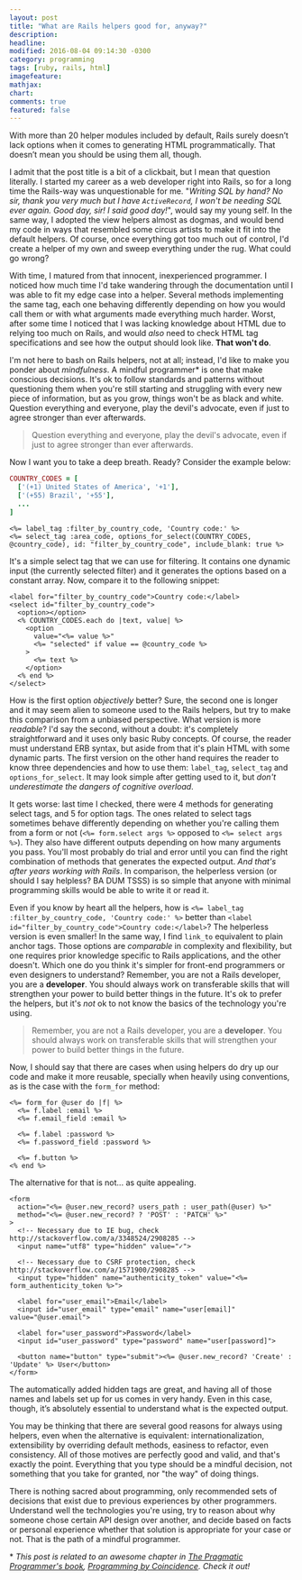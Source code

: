 ```yaml
---
layout: post
title: "What are Rails helpers good for, anyway?"
description: 
headline: 
modified: 2016-08-04 09:14:30 -0300
category: programming
tags: [ruby, rails, html]
imagefeature: 
mathjax: 
chart: 
comments: true
featured: false
---
```


With more than 20 helper modules included by default, Rails surely doesn’t lack options when it comes to generating HTML programmatically. That doesn’t mean you should be using them all, though.

I admit that the post title is a bit of a clickbait, but I mean that question literally. I started my career as a web developer right into Rails, so for a long time the Rails-way was unquestionable for me. "*Writing SQL by hand? No sir, thank you very much but I have `ActiveRecord`, I won't be needing SQL ever again. Good day, sir! I said good day!*", would say my young self. In the same way, I adopted the view helpers almost as dogmas, and would bend my code in ways that resembled some circus artists to make it fit into the default helpers. Of course, once everything got too much out of control, I'd create a helper of my own and sweep everything under the rug. What could go wrong?

With time, I matured from that innocent, inexperienced programmer. I noticed how much time I'd take wandering through the documentation until I was able to fit my edge case into a helper. Several methods implementing the same tag, each one behaving differently depending on how you would call them or with what arguments made everything much harder. Worst, after some time I noticed that I was lacking knowledge about HTML due to relying too much on Rails, and would *also* need to check HTML tag specifications and see how the output should look like. **That won't do**.

I'm not here to bash on Rails helpers, not at all; instead, I'd like to make you ponder about *mindfulness*. A mindful programmer\* is one that make conscious decisions. It's ok to follow standards and patterns without questioning them when you're still starting and struggling with every new piece of information, but as you grow, things won't be as black and white. Question everything and everyone, play the devil's advocate, even if just to agree stronger than ever afterwards.

> Question everything and everyone, play the devil's advocate, even if just to agree stronger than ever afterwards.

Now I want you to take a deep breath. Ready? Consider the example below:

```ruby
COUNTRY_CODES = [
  ['(+1) United States of America', '+1'],
  ['(+55) Brazil', '+55'],
  ...
]
```

```erb
<%= label_tag :filter_by_country_code, 'Country code:' %>
<%= select_tag :area_code, options_for_select(COUNTRY_CODES, @country_code), id: "filter_by_country_code", include_blank: true %>
```

It's a simple select tag that we can use for filtering. It contains one dynamic input (the currently selected filter) and it generates the options based on a constant array. Now, compare it to the following snippet:

```erb
<label for="filter_by_country_code">Country code:</label>
<select id="filter_by_country_code">
  <option></option>
  <% COUNTRY_CODES.each do |text, value| %>
    <option
      value="<%= value %>"
      <%= "selected" if value == @country_code %>
    >
      <%= text %>
    </option>
  <% end %>
</select>
```

How is the first option *objectively* better? Sure, the second one is longer and it may seem alien to someone used to the Rails helpers, but try to make this comparison from a unbiased perspective. What version is more *readable*? I'd say the second, without a doubt: it's completely straightforward and it uses only basic Ruby concepts. Of course, the reader must understand ERB syntax, but aside from that it's plain HTML with some dynamic parts. The first version on the other hand requires the reader to know three dependencies and how to use them: `label_tag`, `select_tag` and `options_for_select`. It may look simple after getting used to it, but *don't underestimate the dangers of cognitive overload*.

It gets worse: last time I checked, there were 4 methods for generating select tags, and 5 for option tags. The ones related to select tags sometimes behave differently depending on whether you're calling them from a form or not (`<%= form.select args %>` opposed to `<%= select args %>`). They also have different outputs depending on how many arguments you pass. You'll most probably do trial and error until you can find the right combination of methods that generates the expected output. *And that's after years working with Rails*. In comparison, the helperless version (or should I say helpless? BA DUM TSSS) is so simple that anyone with minimal programming skills would be able to write it or read it.

Even if you know by heart all the helpers, how is `<%= label_tag :filter_by_country_code, 'Country code:' %>` better than `<label id="filter_by_country_code">Country code:</label>`? The helperless version is even smaller! In the same way, I find `link_to` equivalent to plain anchor tags. Those options are *comparable* in complexity and flexibility, but one requires prior knowledge specific to Rails applications, and the other doesn't. Which one do you think it's simpler for front-end programmers or even designers to understand? Remember, you are not a Rails developer, you are a **developer**. You should always work on transferable skills that will strengthen your power to build better things in the future. It's ok to prefer the helpers, but it's *not* ok to not know the basics of the technology you're using.

> Remember, you are not a Rails developer, you are a **developer**. You should always work on transferable skills that will strengthen your power to build better things in the future.

Now, I should say that there are cases when using helpers do dry up our code and make it more reusable, specially when heavily using conventions, as is the case with the `form_for` method:

```erb
<%= form_for @user do |f| %>
  <%= f.label :email %>
  <%= f.email_field :email %>

  <%= f.label :password %>
  <%= f.password_field :password %>

  <%= f.button %>
<% end %>
```

The alternative for that is not... as quite appealing.

```erb
<form
  action="<%= @user.new_record? users_path : user_path(@user) %>"
  method="<%= @user.new_record? ? 'POST' : 'PATCH' %>"
>
  <!-- Necessary due to IE bug, check http://stackoverflow.com/a/3348524/2908285 -->
  <input name="utf8" type="hidden" value="✓">

  <!-- Necessary due to CSRF protection, check http://stackoverflow.com/a/1571900/2908285 -->
  <input type="hidden" name="authenticity_token" value="<%= form_authenticity_token %>">

  <label for="user_email">Email</label>
  <input id="user_email" type="email" name="user[email]" value="@user.email">

  <label for="user_password">Password</label>
  <input id="user_password" type="password" name="user[password]">

  <button name="button" type="submit"><%= @user.new_record? 'Create' : 'Update' %> User</button>
</form>
```

The automatically added hidden tags are great, and having all of those names and labels set up for us comes in very handy. Even in this case, though, it’s absolutely essential to understand what is the expected output.

You may be thinking that there are several good reasons for always using helpers, even when the alternative is equivalent: internationalization, extensibility by overriding default methods, easiness to refactor, even consistency. All of those motives are perfectly good and valid, and that's exactly the point. Everything that you type should be a mindful decision, not something that you take for granted, nor "the way" of doing things.

There is nothing sacred about programming, only recommended sets of decisions that exist due to previous experiences by other programmers. Understand well the technologies you're using, try to reason about why someone chose certain API design over another, and decide based on facts or personal experience whether that solution is appropriate for your case or not. That is the path of a mindful programmer.

\* *This post is related to an awesome chapter in [The Pragmatic Programmer's book](https://pragprog.com/book/tpp/the-pragmatic-programmer), [Programming by Coincidence](https://pragprog.com/the-pragmatic-programmer/extracts/coincidence). Check it out!*
